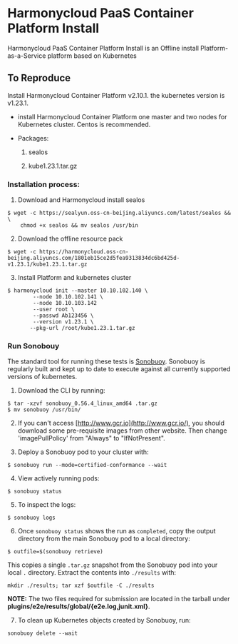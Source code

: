 # Harmonycloud PaaS Container Platform Install 

Harmonycloud PaaS Container Platform Install is an Offline install Platform-as-a-Service platform based on Kubernetes

## To Reproduce

Install Harmonycloud Container Platform v2.10.1. the kubernetes version is v1.23.1.

 * install Harmonycloud Container Platform one master and two nodes for Kubernetes cluster. Centos is recommended.

 * Packages: 

   1. sealos
   
   2. kube1.23.1.tar.gz


### Installation process:

1. Download and Harmonycloud install sealos

```
$ wget -c https://sealyun.oss-cn-beijing.aliyuncs.com/latest/sealos && \
    chmod +x sealos && mv sealos /usr/bin
```

2. Download the offline resource pack

```
$ wget -c https://harmonycloud.oss-cn-beijing.aliyuncs.com/1801eb15ce2d5fea9313834dc6bd425d-v1.23.1/kube1.23.1.tar.gz

```
3. Install Platform and kubernetes cluster

```
$ harmonycloud init --master 10.10.102.140 \
        --node 10.10.102.141 \
        --node 10.10.103.142
        --user root \
        --passwd Ab123456 \
        --version v1.23.1 \
       --pkg-url /root/kube1.23.1.tar.gz 
```
### Run Sonobouy

The standard tool for running these tests is [Sonobuoy](https://github.com/heptio/sonobuoy). Sonobuoy is regularly built and kept up to date to execute against all currently supported versions of kubernetes.

1. Download the CLI by running:

```
$ tar -xzvf sonobuoy_0.56.4_linux_amd64 .tar.gz
$ mv sonobuoy /usr/bin/
```

2. If you can't access [http://www.gcr.io](http://www.gcr.io/), you should download some pre-requisite images from other website. Then change 'imagePullPolicy' from "Always" to "IfNotPresent".

3. Deploy a Sonobuoy pod to your cluster with:

```
$ sonobuoy run --mode=certified-conformance --wait
```

4. View actively running pods:

```
$ sonobuoy status 
```

5. To inspect the logs:

```
$ sonobuoy logs
```

6. Once `sonobuoy status` shows the run as `completed`, copy the output directory from the main Sonobuoy pod to a local directory:

```
$ outfile=$(sonobuoy retrieve)
```

This copies a single `.tar.gz` snapshot from the Sonobuoy pod into your local
`.` directory. Extract the contents into `./results` with:

```
mkdir ./results; tar xzf $outfile -C ./results
```

**NOTE:** The two files required for submission are located in the tarball under **plugins/e2e/results/global/{e2e.log,junit.xml}**. 

7. To clean up Kubernetes objects created by Sonobuoy, run:

```
sonobuoy delete --wait
```
